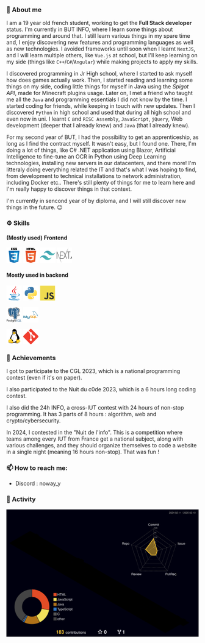 ### 💬 About me

I am a 19 year old french student, working to get the **Full Stack developer** status. I'm currently in BUT INFO, where I learn some things about programming and around that. I still learn various things in my spare time and, I enjoy discovering new features and programming languages as well as new technologies.
I avoided frameworks until soon when I learnt `NextJS`, and I will learn multiple others, like `Vue.js` at school, but I'll keep learning on my side (things like `C++`/`C#`/`Angular`) while making projects to apply my skills.

I discovered programming in Jr High school, where I started to ask myself how does games actually work. Then, I started reading and learning some things on my side, coding little things for myself in Java using the *Spigot API*, made for Minecraft plugins usage. Later on, I met a friend who taught me all the `Java` and programming essentials I did not know by the time.
I started coding for friends, while keeping in touch with new updates. Then I discovered `Python` in high school and used that during all high school and even now in uni.
I learnt `C` and `RISC Assembly`, `JavaScript`, `jQuery`, Web development (deeper that I already knew) and `Java` (that I already knew). 

For my second year of BUT, I had the possibility to get an apprenticeship, as long as I find the contract myself. It wasn't easy, but I found one. There, I'm doing a lot of things, like C# .NET application using Blazor, Artificial Intelligence to fine-tune an OCR in Python using Deep Learning technologies, installing new servers in our datacenters, and there more!
I'm litteraly doing everything related the IT and that's what I was hoping to find, from development to technical installations to network administration, including Docker etc..
There's still plenty of things for me to learn here and I'm really happy to discover things in that context.

I'm currently in sencond year of by diploma, and I will still discover new things in the future. 😉

### ⚙️ Skills

#### (Mostly used) Frontend

<p style="display: inline;">
  <a href="https://developer.mozilla.org/en-US/docs/Web/CSS" target="_blank"><img src="https://raw.githubusercontent.com/teamedwardforever/Readme-Generator/71f25dd8b98329b168142a6b782a107b75eab178/svg/Skills/Frontend/css3-original-wordmark.svg" alt="Css" width="40" height="40"/></a>
  <a href="https://developer.mozilla.org/en-US/docs/Glossary/HTML5" target="_blank"><img src="https://raw.githubusercontent.com/teamedwardforever/Readme-Generator/71f25dd8b98329b168142a6b782a107b75eab178/svg/Skills/Frontend/html5-original-wordmark.svg" alt="HTML" width="40" height="40"/></a>
  <a href="https://tailwindcss.com" target="_blank"><img src="https://raw.githubusercontent.com/teamedwardforever/Readme-Generator/71f25dd8b98329b168142a6b782a107b75eab178/svg/Skills/Frontend/tailwindcss-icon.svg" alt="Tailwindcss" width="40" height="40"/></a>
  <a href="https://nextjs.org" target="_blank"><img src="https://raw.githubusercontent.com/teamedwardforever/Readme-Generator/71f25dd8b98329b168142a6b782a107b75eab178/svg/Skills/Static/nextjs-2.svg" alt="Nextjs" width="40" height="40"/></a>

#### Mostly used in backend
<a href="https://java.com" target="_blank"><img src="https://raw.githubusercontent.com/teamedwardforever/Readme-Generator/71f25dd8b98329b168142a6b782a107b75eab178/svg/Skills/Languages/java-original.svg" alt="Java" width="40" height="40"/></a>
<a href="https://python.org" target="_blank"><img src="https://raw.githubusercontent.com/teamedwardforever/Readme-Generator/71f25dd8b98329b168142a6b782a107b75eab178/svg/Skills/Languages/python-original.svg" alt="Python" width="40" height="40"/></a>
<a href="https://developer.mozilla.org/en-US/docs/Web/JavaScript"><img src="https://raw.githubusercontent.com/teamedwardforever/Readme-Generator/71f25dd8b98329b168142a6b782a107b75eab178/svg/Skills/Languages/javascript-original.svg" alt="Javascript" width="40" height="40"/></a>

<a href="https://postgresql.org" target="_blank"><img src="https://raw.githubusercontent.com/teamedwardforever/Readme-Generator/71f25dd8b98329b168142a6b782a107b75eab178/svg/Skills/Database/postgresql-original-wordmark.svg" alt="Postgresql" width="40" height="40"/></a>
<a href="https://mysql.com" target="_blank"><img src="https://raw.githubusercontent.com/teamedwardforever/Readme-Generator/71f25dd8b98329b168142a6b782a107b75eab178/svg/Skills/Database/mysql-original-wordmark.svg" alt="Mysql" width="40" height="40"/></a>

<a href="https://linux.org" target="_blank"><img src="https://raw.githubusercontent.com/teamedwardforever/Readme-Generator/71f25dd8b98329b168142a6b782a107b75eab178/svg/Skills/Other/linux-original.svg" alt="Linux" width="40" height="40"/></a>
<a href="https://git-scm.com" target="_blank"><img src="https://raw.githubusercontent.com/teamedwardforever/Readme-Generator/71f25dd8b98329b168142a6b782a107b75eab178/svg/Skills/Other/git-scm-icon.svg" alt="Git" width="40" height="40"/></a>
</p>

### 🔭 Achievements
I got to participate to the CGL 2023, which is a national programming contest (even if it's on paper).

I also participated to the Nuit du c0de 2023, which is a 6 hours long coding contest.

I also did the 24h INFO, a cross-IUT contest with 24 hours of non-stop programming. It has 3 parts of 8 hours : algorithm, web and crypto/cybersecurity.

In 2024, I contested in the "Nuit de l'info". This is a competition where teams among every IUT from France get a national subject, along with various challenges, and they should organize themselves to code a website in a single night (meaning 16 hours non-stop). That was fun !

### 📫 How to reach me:
- Discord : noway_y

### 🌟 Activity
![](./profile-3d-contrib/profile-night-rainbow.svg)
